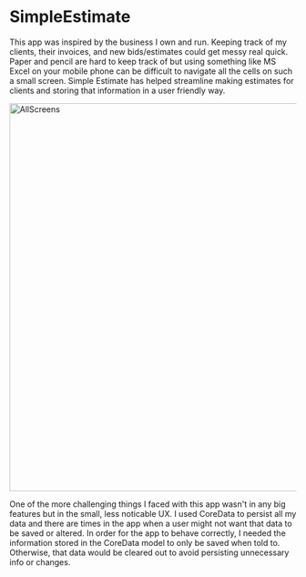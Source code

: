 #  SimpleEstimate

This app was inspired by the business I own and run. Keeping track of my clients, their invoices, and new bids/estimates could get messy real quick. Paper and pencil are hard to keep track of but using something like MS Excel on your mobile phone can be difficult to navigate all the cells on such a small screen. Simple Estimate has helped streamline making estimates for clients and storing that information in a user friendly way.

<img width="681" alt="AllScreens" src="https://user-images.githubusercontent.com/109991327/200639853-57f5b464-2c36-4973-963a-9ebffcc07614.png">

One of the more challenging things I faced with this app wasn't in any big features but in the small, less noticable UX. I used CoreData to persist all my data and there are times in the app when a user might not want that data to be saved or altered. In order for the app to behave correctly, I needed the information stored in the CoreData model to only be saved when told to. Otherwise, that data would be cleared out to avoid persisting unnecessary info or changes.
